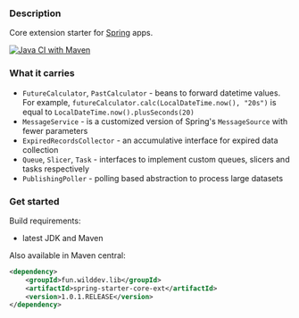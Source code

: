 ### Description

Core extension starter for [Spring](https://spring.io) apps.

[![Java CI with Maven](https://github.com/WildDev/spring-starter-core-ext/actions/workflows/maven.yml/badge.svg)](https://github.com/WildDev/spring-starter-core-ext/actions/workflows/maven.yml)

### What it carries

* `FutureCalculator`, `PastCalculator` - beans to forward datetime values.
For example, `futureCalculator.calc(LocalDateTime.now(), "20s")` is equal to `LocalDateTime.now().plusSeconds(20)`
* `MessageService` - is a customized version of Spring's `MessageSource` with fewer parameters
* `ExpiredRecordsCollector` - an accumulative interface for expired data collection
* `Queue`, `Slicer`, `Task` - interfaces to implement custom queues, slicers and tasks respectively
* `PublishingPoller` - polling based abstraction to process large datasets

### Get started

Build requirements:
* latest JDK and Maven

Also available in Maven central:

```xml
<dependency>
    <groupId>fun.wilddev.lib</groupId>
    <artifactId>spring-starter-core-ext</artifactId>
    <version>1.0.1.RELEASE</version>
</dependency>
```
